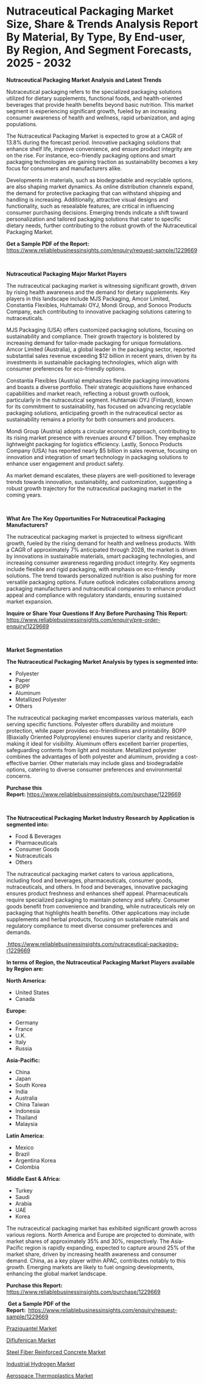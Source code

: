 <p><h1>Nutraceutical Packaging Market Size, Share & Trends Analysis Report By Material, By Type, By End-user, By Region, And Segment Forecasts, 2025 - 2032</h1></p><p><strong>Nutraceutical Packaging Market Analysis and Latest Trends</strong></p>
<p><p>Nutraceutical packaging refers to the specialized packaging solutions utilized for dietary supplements, functional foods, and health-oriented beverages that provide health benefits beyond basic nutrition. This market segment is experiencing significant growth, fueled by an increasing consumer awareness of health and wellness, rapid urbanization, and aging populations. </p><p>The Nutraceutical Packaging Market is expected to grow at a CAGR of 13.8% during the forecast period. Innovative packaging solutions that enhance shelf life, improve convenience, and ensure product integrity are on the rise. For instance, eco-friendly packaging options and smart packaging technologies are gaining traction as sustainability becomes a key focus for consumers and manufacturers alike. </p><p>Developments in materials, such as biodegradable and recyclable options, are also shaping market dynamics. As online distribution channels expand, the demand for protective packaging that can withstand shipping and handling is increasing. Additionally, attractive visual designs and functionality, such as resealable features, are critical in influencing consumer purchasing decisions. Emerging trends indicate a shift toward personalization and tailored packaging solutions that cater to specific dietary needs, further contributing to the robust growth of the Nutraceutical Packaging Market.</p></p>
<p><strong>Get a Sample PDF of the Report:&nbsp;</strong> <a href="https://www.reliablebusinessinsights.com/enquiry/request-sample/1229669?utm_campaign=57&utm_medium=2&utm_source=Github&utm_content=ia&utm_term=02042025&utm_id=nutraceutical-packaging">https://www.reliablebusinessinsights.com/enquiry/request-sample/1229669</a></p>
<p>&nbsp;</p>
<p><strong>Nutraceutical Packaging Major Market Players</strong></p>
<p><p>The nutraceutical packaging market is witnessing significant growth, driven by rising health awareness and the demand for dietary supplements. Key players in this landscape include MJS Packaging, Amcor Limited, Constantia Flexibles, Huhtamaki OYJ, Mondi Group, and Sonoco Products Company, each contributing to innovative packaging solutions catering to nutraceuticals.</p><p>MJS Packaging (USA) offers customized packaging solutions, focusing on sustainability and compliance. Their growth trajectory is bolstered by increasing demand for tailor-made packaging for unique formulations. Amcor Limited (Australia), a global leader in the packaging sector, reported substantial sales revenue exceeding $12 billion in recent years, driven by its investments in sustainable packaging technologies, which align with consumer preferences for eco-friendly options.</p><p>Constantia Flexibles (Austria) emphasizes flexible packaging innovations and boasts a diverse portfolio. Their strategic acquisitions have enhanced capabilities and market reach, reflecting a robust growth outlook, particularly in the nutraceutical segment. Huhtamaki OYJ (Finland), known for its commitment to sustainability, has focused on advancing recyclable packaging solutions, anticipating growth in the nutraceutical sector as sustainability remains a priority for both consumers and producers.</p><p>Mondi Group (Austria) adopts a circular economy approach, contributing to its rising market presence with revenues around €7 billion. They emphasize lightweight packaging for logistics efficiency. Lastly, Sonoco Products Company (USA) has reported nearly $5 billion in sales revenue, focusing on innovation and integration of smart technology in packaging solutions to enhance user engagement and product safety.</p><p>As market demand escalates, these players are well-positioned to leverage trends towards innovation, sustainability, and customization, suggesting a robust growth trajectory for the nutraceutical packaging market in the coming years.</p></p>
<p>&nbsp;</p>
<p><strong>What Are The Key Opportunities For Nutraceutical Packaging Manufacturers?</strong></p>
<p><p>The nutraceutical packaging market is projected to witness significant growth, fueled by the rising demand for health and wellness products. With a CAGR of approximately 7% anticipated through 2028, the market is driven by innovations in sustainable materials, smart packaging technologies, and increasing consumer awareness regarding product integrity. Key segments include flexible and rigid packaging, with emphasis on eco-friendly solutions. The trend towards personalized nutrition is also pushing for more versatile packaging options. Future outlook indicates collaborations among packaging manufacturers and nutraceutical companies to enhance product appeal and compliance with regulatory standards, ensuring sustained market expansion.</p></p>
<p><strong>Inquire or Share Your Questions If Any Before Purchasing This Report:</strong> <a href="https://www.reliablebusinessinsights.com/enquiry/pre-order-enquiry/1229669?utm_campaign=57&utm_medium=2&utm_source=Github&utm_content=ia&utm_term=02042025&utm_id=nutraceutical-packaging">https://www.reliablebusinessinsights.com/enquiry/pre-order-enquiry/1229669</a></p>
<p>&nbsp;</p>
<p><strong>Market Segmentation</strong></p>
<p><strong>The Nutraceutical Packaging Market Analysis by types is segmented into:</strong></p>
<p><ul><li>Polyester</li><li>Paper</li><li>BOPP</li><li>Aluminum</li><li>Metallized Polyester</li><li>Others</li></ul></p>
<p><p>The nutraceutical packaging market encompasses various materials, each serving specific functions. Polyester offers durability and moisture protection, while paper provides eco-friendliness and printability. BOPP (Biaxially Oriented Polypropylene) ensures superior clarity and resistance, making it ideal for visibility. Aluminum offers excellent barrier properties, safeguarding contents from light and moisture. Metallized polyester combines the advantages of both polyester and aluminum, providing a cost-effective barrier. Other materials may include glass and biodegradable options, catering to diverse consumer preferences and environmental concerns.</p></p>
<p><strong>Purchase this Report:&nbsp;</strong><a href="https://www.reliablebusinessinsights.com/purchase/1229669?utm_campaign=57&utm_medium=2&utm_source=Github&utm_content=ia&utm_term=02042025&utm_id=nutraceutical-packaging">https://www.reliablebusinessinsights.com/purchase/1229669</a></p>
<p>&nbsp;</p>
<p><strong>The Nutraceutical Packaging Market Industry Research by Application is segmented into:</strong></p>
<p><ul><li>Food & Beverages</li><li>Pharmaceuticals</li><li>Consumer Goods</li><li>Nutraceuticals</li><li>Others</li></ul></p>
<p><p>The nutraceutical packaging market caters to various applications, including food and beverages, pharmaceuticals, consumer goods, nutraceuticals, and others. In food and beverages, innovative packaging ensures product freshness and enhances shelf appeal. Pharmaceuticals require specialized packaging to maintain potency and safety. Consumer goods benefit from convenience and branding, while nutraceuticals rely on packaging that highlights health benefits. Other applications may include supplements and herbal products, focusing on sustainable materials and regulatory compliance to meet diverse consumer preferences and demands.</p></p>
<p><a href="https://www.reliablebusinessinsights.com/nutraceutical-packaging-r1229669?utm_campaign=57&utm_medium=2&utm_source=Github&utm_content=ia&utm_term=02042025&utm_id=nutraceutical-packaging">&nbsp;https://www.reliablebusinessinsights.com/nutraceutical-packaging-r1229669</a></p>
<p><strong>In terms of Region, the Nutraceutical Packaging Market Players available by Region are:</strong></p>
<p>
    <p> <strong> North America: </strong>
        <ul>
            <li>United States</li>
            <li>Canada</li>
        </ul>
        </p> 
    <p> <strong> Europe: </strong>
        <ul>
            <li>Germany</li>
            <li>France</li>
            <li>U.K.</li>
            <li>Italy</li>
            <li>Russia</li>
        </ul>
        </p> 
    <p> <strong> Asia-Pacific: </strong>
        <ul>
            <li>China</li>
            <li>Japan</li>
            <li>South Korea</li>
            <li>India</li>
            <li>Australia</li>
            <li>China Taiwan</li>
            <li>Indonesia</li>
            <li>Thailand</li>
            <li>Malaysia</li>
        </ul>
        </p> 
    <p> <strong> Latin America: </strong>
        <ul>
            <li>Mexico</li>
            <li>Brazil</li>
            <li>Argentina Korea</li>
            <li>Colombia</li>
        </ul>
        </p> 
    <p> <strong> Middle East & Africa: </strong>
        <ul>
            <li>Turkey</li>
            <li>Saudi</li>
            <li>Arabia</li>
            <li>UAE</li>
            <li>Korea</li>
        </ul>
    </p>
    </p>
<p><p>The nutraceutical packaging market has exhibited significant growth across various regions. North America and Europe are projected to dominate, with market shares of approximately 35% and 30%, respectively. The Asia-Pacific region is rapidly expanding, expected to capture around 25% of the market share, driven by increasing health awareness and consumer demand. China, as a key player within APAC, contributes notably to this growth. Emerging markets are likely to fuel ongoing developments, enhancing the global market landscape.</p></p>
<p><strong>Purchase this Report: </strong><a href="https://www.reliablebusinessinsights.com/purchase/1229669?utm_campaign=57&utm_medium=2&utm_source=Github&utm_content=ia&utm_term=02042025&utm_id=nutraceutical-packaging">https://www.reliablebusinessinsights.com/purchase/1229669</a></p>
<p>&nbsp;<strong>Get a Sample PDF of the Report:&nbsp;&nbsp;</strong><a href="https://www.reliablebusinessinsights.com/enquiry/request-sample/1229669?utm_campaign=57&utm_medium=2&utm_source=Github&utm_content=ia&utm_term=02042025&utm_id=nutraceutical-packaging">https://www.reliablebusinessinsights.com/enquiry/request-sample/1229669</a></p>
<p><strong></strong></p>
<p><p><a href="https://github.com/houltngake/Market-Research-Report-List-1/blob/main/praziquantel-market.md?utm_campaign=57&utm_medium=2&utm_source=Github&utm_content=ia&utm_term=02042025&utm_id=nutraceutical-packaging">Praziquantel Market</a></p><p><a href="https://github.com/pllahoithana9/Market-Research-Report-List-1/blob/main/diflufenican-market.md?utm_campaign=57&utm_medium=2&utm_source=Github&utm_content=ia&utm_term=02042025&utm_id=nutraceutical-packaging">Diflufenican Market</a></p><p><a href="https://github.com/snakewaduddx/Market-Research-Report-List-1/blob/main/steel-fiber-reinforced-concrete-market.md?utm_campaign=57&utm_medium=2&utm_source=Github&utm_content=ia&utm_term=02042025&utm_id=nutraceutical-packaging">Steel Fiber Reinforced Concrete Market</a></p><p><a href="https://github.com/zeyddaddo4/Market-Research-Report-List-1/blob/main/industrial-hydrogen-market.md?utm_campaign=57&utm_medium=2&utm_source=Github&utm_content=ia&utm_term=02042025&utm_id=nutraceutical-packaging">Industrial Hydrogen Market</a></p><p><a href="https://github.com/direepittr/Market-Research-Report-List-1/blob/main/aerospace-thermoplastics-market.md?utm_campaign=57&utm_medium=2&utm_source=Github&utm_content=ia&utm_term=02042025&utm_id=nutraceutical-packaging">Aerospace Thermoplastics Market</a></p></p>